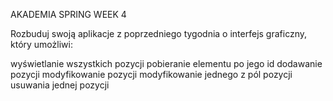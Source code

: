 AKADEMIA SPRING WEEK 4

Rozbuduj swoją aplikacje z poprzedniego tygodnia o interfejs graficzny, który umożliwi:

wyświetlanie wszystkich pozycji
pobieranie elementu po jego id
dodawanie pozycji
modyfikowanie pozycji
modyfikowanie jednego z pól pozycji
usuwania jednej pozycji
